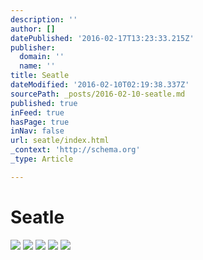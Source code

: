 ```yaml
---
description: ''
author: []
datePublished: '2016-02-17T13:23:33.215Z'
publisher:
  domain: ''
  name: ''
title: Seatle
dateModified: '2016-02-10T02:19:38.337Z'
sourcePath: _posts/2016-02-10-seatle.md
published: true
inFeed: true
hasPage: true
inNav: false
url: seatle/index.html
_context: 'http://schema.org'
_type: Article

---
```

# Seatle
![](https://the-grid-user-content.s3-us-west-2.amazonaws.com/b41e7901-6fd0-46a3-a83f-12181be7e002.png)
![](https://the-grid-user-content.s3-us-west-2.amazonaws.com/7ddb0c5a-7174-4d99-b286-4fa940f14ea8.png)
![](https://the-grid-user-content.s3-us-west-2.amazonaws.com/f7f823d3-6f10-4b67-b0a3-b0d64a2da445.png)
![](https://the-grid-user-content.s3-us-west-2.amazonaws.com/56c021f0-25bd-4188-82f2-0be12d2e7270.png)
![](https://the-grid-user-content.s3-us-west-2.amazonaws.com/51ec2515-4b93-48aa-ae61-850162819669.png)